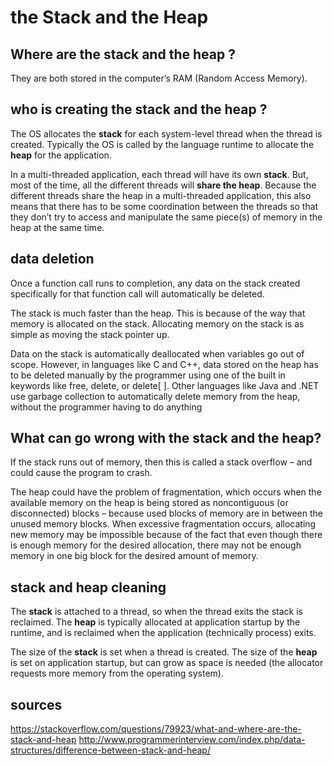 # the Stack and the Heap

## Where are the stack and the heap ?

They are both stored in the computer’s RAM (Random Access Memory). 

## who is creating the stack and the heap ?

The OS allocates the **stack** for each system-level thread when the thread is created. 
Typically the OS is called by the language runtime to allocate the **heap** for the application.

In a multi-threaded application, each thread will have its own **stack**. But, most of the time, all the different threads will **share the heap**. Because the different threads share the heap in a multi-threaded application, this also means that there has to be some coordination between the threads so that they don’t try to access and manipulate the same piece(s) of memory in the heap at the same time.

## data deletion

Once a function call runs to completion, any data on the stack created specifically for that function call will automatically be deleted. 

The stack is much faster than the heap. This is because of the way that memory is allocated on the stack. Allocating memory on the stack is as simple as moving the stack pointer up.

Data on the stack is automatically deallocated when variables go out of scope. However, in languages like C and C++, data stored on the heap has to be deleted manually by the programmer using one of the built in keywords like free, delete, or delete[ ]. Other languages like Java and .NET use garbage collection to automatically delete memory from the heap, without the programmer having to do anything

## What can go wrong with the stack and the heap?

If the stack runs out of memory, then this is called a stack overflow – and could cause the program to crash.

The heap could have the problem of fragmentation, which occurs when the available memory on the heap is being stored as noncontiguous (or disconnected) blocks – because used blocks of memory are in between the unused memory blocks. When excessive fragmentation occurs, allocating new memory may be impossible because of the fact that even though there is enough memory for the desired allocation, there may not be enough memory in one big block for the desired amount of memory.

## stack and heap cleaning

The **stack** is attached to a thread, so when the thread exits the stack is reclaimed. The **heap** is typically allocated at application startup by the runtime, and is reclaimed when the application (technically process) exits.

The size of the **stack** is set when a thread is created. The size of the **heap** is set on application startup, but can grow as space is needed (the allocator requests more memory from the operating system).

## sources

https://stackoverflow.com/questions/79923/what-and-where-are-the-stack-and-heap
http://www.programmerinterview.com/index.php/data-structures/difference-between-stack-and-heap/
